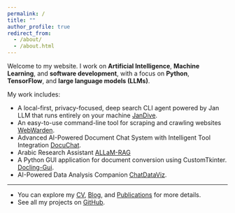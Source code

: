 ```yaml
---
permalink: /
title: ""
author_profile: true
redirect_from: 
  - /about/
  - /about.html
---
```



Welcome to my website. I work on **Artificial Intelligence**, **Machine Learning**, and **software development**, with a focus on **Python**, **TensorFlow**, and **large language models (LLMs)**.  

My work includes:  
- A local-first, privacy-focused, deep search CLI agent powered by Jan LLM that runs entirely on your machine [JanDive](https://github.com/eltay89/JanDive).
- An easy-to-use command-line tool for scraping and crawling websites [WebWarden](https://github.com/eltay89/WebWarden).
- Advanced AI-Powered Document Chat System with Intelligent Tool Integration [DocuChat](https://github.com/eltay89/DocuChat).
- Arabic Research Assistant [ALLaM-RAG](https://github.com/eltay89/ALLaM-RAG)
- A Python GUI application for document conversion using CustomTkinter. [Docling-Gui](https://github.com/eltay89/docling-gui).
- AI-Powered Data Analysis Companion [ChatDataViz](https://github.com/eltay89/ChatDataViz).
  
---

- You can explore my [CV](/cv), [Blog](/year-archive), and [Publications](/publications) for more details.
- See all my projects on [GitHub](https://github.com/eltay89?tab=repositories).
